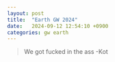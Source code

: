 ```yaml
---
layout: post
title:  "Earth GW 2024"
date:   2024-09-12 12:54:10 +0900
categories: gw earth 
---
```


> We got fucked in the ass
-Kot
